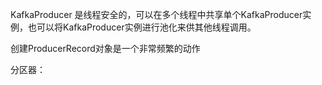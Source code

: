 



KafkaProducer  是线程安全的，可以在多个线程中共享单个KafkaProducer实例，也可以将KafkaProducer实例进行池化来供其他线程调用。

创建ProducerRecord对象是一个非常频繁的动作



分区器：



